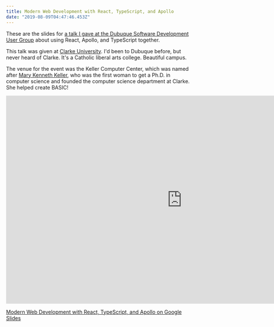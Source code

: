 ```yaml
---
title: Modern Web Development with React, TypeScript, and Apollo
date: "2019-08-09T04:47:46.453Z"
---
```


These are the slides for [a talk I gave at the Dubuque Software Development User Group](https://www.meetup.com/dbqINETA/events/263201144/) about using React, Apollo, and TypeScript together.

This talk was given at [Clarke University](https://www.clarke.edu/). I'd been to Dubuque before, but never heard of Clarke. It's a Catholic liberal arts college. Beautiful campus.

The venue for the event was the Keller Computer Center, which was named after [Mary Kenneth Keller](https://en.wikipedia.org/wiki/Mary_Kenneth_Keller), who was the first woman to get a Ph.D. in computer science and founded the computer science department at Clarke. She helped create BASIC!

<iframe src="https://docs.google.com/presentation/d/e/2PACX-1vQpF4_6PVSsKFACNt4nf6ktQpkPx90lcMR0Irkz_AIhx08KodgVce-i29JEFnV_VXCxpqr0m_I4aC4w/embed?start=false&loop=false&delayms=3000" frameborder="0" width="960" height="569" allowfullscreen="true" mozallowfullscreen="true" webkitallowfullscreen="true"></iframe>

[Modern Web Development with React, TypeScript, and Apollo on Google Slides](https://nlsmith.com/rat-pack)
